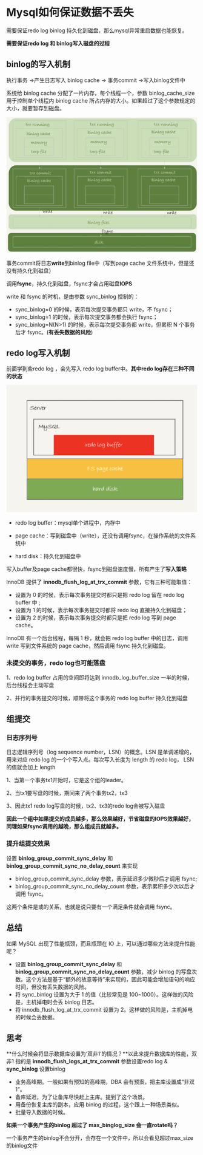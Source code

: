 # Mysql如何保证数据不丢失

需要保证redo log binlog 持久化到磁盘，那么mysql异常重启数据也能恢复。

**需要保证redo log 和 binlog写入磁盘的过程**

## binlog的写入机制

执行事务 ->产生日志写入 binlog cache -> 事务commit ->写入binlog文件中

系统给 binlog cache 分配了一片内存，每个线程一个，参数 binlog_cache_size 用于控制单个线程内 binlog cache 所占内存的大小。如果超过了这个参数规定的大小，就要暂存到磁盘。

![image-20210413223309448](assets/image-20210413223309448.png)

事务commit将日志**write**到binlog file中（写到page cache 文件系统中，但是还没有持久化到磁盘）

调用**fsync**，持久化到磁盘，fsync才会占用磁盘**IOPS**

write 和 fsync 的时机，是由参数 sync_binlog 控制的：

- sync_binlog=0 的时候，表示每次提交事务都只 write，不 fsync；
- sync_binlog=1 的时候，表示每次提交事务都会执行 fsync；
- sync_binlog=N(N>1) 的时候，表示每次提交事务都 write，但累积 N 个事务后才 fsync。(**有丢失数据的风险**)



## redo log写入机制

前面学到些redo log ，会先写入  redo log buffer中。**其中redo log存在三种不同的状态**

![image-20210413223751154](assets/image-20210413223751154.png)

- redo log buffer：mysql单个进程中，内存中

- page cache：写到磁盘中（write），还没有调用fsync，在操作系统的文件系统中

- hard disk：持久化到磁盘中

写入buffer及page cache都很快，fsync到磁盘速度慢，所有产生了**写入策略**

InnoDB 提供了 **innodb_flush_log_at_trx_commit** 参数，它有三种可能取值：

- 设置为 0 的时候，表示每次事务提交时都只是把 redo log 留在 redo log buffer 中 ;
- 设置为 1 的时候，表示每次事务提交时都将 redo log 直接持久化到磁盘；
- 设置为 2 的时候，表示每次事务提交时都只是把 redo log 写到 page cache。

InnoDB 有一个后台线程，每隔 1 秒，就会把 redo log buffer 中的日志，调用 write 写到文件系统的 page cache，然后调用 fsync 持久化到磁盘。

### 未提交的事务，redo log也可能落盘

1、redo log buffer 占用的空间即将达到 innodb_log_buffer_size 一半的时候，后台线程会主动写盘

2、并行的事务提交的时候，顺带将这个事务的 redo log buffer 持久化到磁盘



## 组提交

### 日志序列号

日志逻辑序列号（log sequence number，LSN）的概念。LSN 是单调递增的，用来对应 redo log 的一个个写入点。每次写入长度为 length 的 redo log， LSN 的值就会加上 length

1、当第一个事务tx1开始时，它是这个组的leader。

2、当tx1要写盘的时候，期间来了两个事务tx2，tx3

3、因此tx1 redo log写盘的时候，tx2、tx3的redo log会被写入磁盘



**因此一个组中如果提交的成员越多，那么效果越好，节省磁盘的IOPS效果越好，同理如果fsync调用的越晚，那么组成员就越多。**

### 提升组提交效果

设置 **binlog_group_commit_sync_delay** 和 **binlog_group_commit_sync_no_delay_count** 来实现

- binlog_group_commit_sync_delay 参数，表示延迟多少微秒后才调用 fsync;
- binlog_group_commit_sync_no_delay_count 参数，表示累积多少次以后才调用 fsync。

这两个条件是或的关系，也就是说只要有一个满足条件就会调用 fsync。



## 总结

如果 MySQL 出现了性能瓶颈，而且瓶颈在 IO 上，可以通过哪些方法来提升性能呢？

- 设置 **binlog_group_commit_sync_delay** 和 **binlog_group_commit_sync_no_delay_count** 参数，减少 binlog 的写盘次数。这个方法是基于“额外的故意等待”来实现的，因此可能会增加语句的响应时间，但没有丢失数据的风险。
- 将 sync_binlog 设置为大于 1 的值（比较常见是 100~1000）。这样做的风险是，主机掉电时会丢 binlog 日志。
- 将 innodb_flush_log_at_trx_commit 设置为 2。这样做的风险是，主机掉电的时候会丢数据。



## 思考

**什么时候会将显示数据库设置为‘双非1’的情况？**以此来提升数据库的性能，双非1 指的是 **innodb_flush_logs_at_trx_commit** 参数设置redo log  & **sync_binlog**  设置binlog



- 业务高峰期。一般如果有预知的高峰期，DBA 会有预案，把主库设置成“非双 1”。
- 备库延迟，为了让备库尽快赶上主库。提到了这个场景。
- 用备份恢复主库的副本，应用 binlog 的过程，这个跟上一种场景类似。
- 批量导入数据的时候。



**如果一个事务产生的binlog 超过了 max_binglog_size 会一直rotate吗？**

一个事务产生的binlog不会分开，会存在一个文件中，所以会看见超过max_size 的binlog文件

